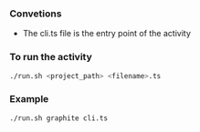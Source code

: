 
### Convetions
- The cli.ts file is the entry point of the activity

### To run the activity

```bash
./run.sh <project_path> <filename>.ts
```

### Example

```bash
./run.sh graphite cli.ts
```
